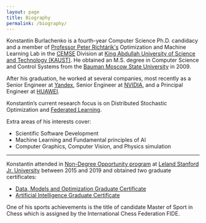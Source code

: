 ```yaml
---
layout: page
title: Biography
permalink: /biography/
---
```


Konstantin Burlachenko is a fourth-year Computer Science Ph.D. candidacy and a member of [Professor Peter Richtárik's](https://richtarik.org/) Optimization and Machine Learning Lab in the [CEMSE](https://cemse.kaust.edu.sa/) Division at [King Abdullah University of Science and Technology (KAUST)](https://www.kaust.edu.sa/en). 
He obtained an M.S. degree in Computer Science and Control Systems from the [Bauman Moscow State University](http://bmstu.ru/) in 2009. 

After his graduation, he worked at several companies, most recently as a Senior Engineer at [Yandex](https://en.wikipedia.org/wiki/Yandex), Senior Engineer at [NVIDIA](https://developer.nvidia.com/), and a Principal Engineer at [HUAWEI](https://huawei.ru/).

Konstantin’s current research focus is on Distributed Stochastic Optimization and [Federated Learning](https://research.google/pubs/pub45648/).

Extra areas of his interests cover:

* Scientific Software Development
* Machine Learning and Fundamental principles of AI
* Computer Graphics, Computer Vision, and Physics simulation

---

Konstantin attended in [Non-Degree Opportunity program](https://online.stanford.edu/non-degree-option-program) at [Leland Stanford Jr. University](https://www.stanford.edu/) between 2015 and 2019 and obtained two graduate certificates:

* [Data, Models and Optimization Graduate Certificate](https://online.stanford.edu/programs/data-models-and-optimization-graduate-certificate)
* [Artificial Intelligence Graduate Certificate](https://online.stanford.edu/programs/artificial-intelligence-graduate-certificate)

One of his sports achievements is the title of candidate Master of Sport in Chess which is assigned by the International Chess Federation FIDE.
